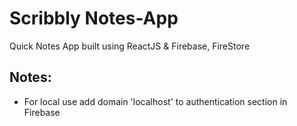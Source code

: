 # Scribbly Notes-App

Quick Notes App built using ReactJS & Firebase, FireStore

## Notes:
<ul>
<li>For local use add domain 'localhost' to authentication section in Firebase</li>
</ul>